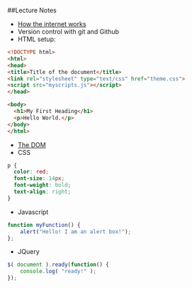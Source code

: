 ##Lecture Notes
- [How the internet works](http://www.worldsciencefestival.com/2012/06/there_and_back_again_a_packets_tale/)
- Version control with git and Github
- HTML setup:

```html
<!DOCTYPE html>
<html>
<head>
<title>Title of the document</title>
<link rel="stylesheet" type="text/css" href="theme.css">
<script src="myscripts.js"></script>
</head>

<body>
  <h1>My First Heading</h1>
  <p>Hello World.</p>
</body>
</html>
```

- [The DOM](http://css-tricks.com/dom/)
- CSS

```css
p {
  color: red;
  font-size: 14px;
  font-weight: bold;
  text-align: right;
}
```

- Javascript

```javascript
function myFunction() {
    alert("Hello! I am an alert box!");
};
```
- JQuery

```javascript
$( document ).ready(function() {
    console.log( "ready!" );
});
```


